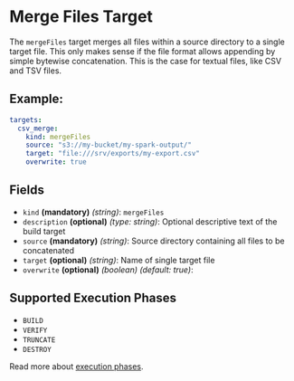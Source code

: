 # Merge Files Target

The `mergeFiles` target merges all files within a source directory to a single target file. This only makes sense if
the file format allows appending by simple bytewise concatenation. This is the case for textual files, like CSV and
TSV files.

## Example:
```yaml
targets:
  csv_merge:
    kind: mergeFiles
    source: "s3://my-bucket/my-spark-output/"
    target: "file:///srv/exports/my-export.csv"
    overwrite: true
```

## Fields
 * `kind` **(mandatory)** *(string)*: `mergeFiles`
 * `description` **(optional)** *(type: string)*:
   Optional descriptive text of the build target
 * `source` **(mandatory)** *(string)*: Source directory containing all files to be concatenated
 * `target` **(optional)** *(string)*: Name of single target file
 * `overwrite` **(optional)** *(boolean)* *(default: true)*: 


## Supported Execution Phases
* `BUILD`
* `VERIFY`
* `TRUNCATE`
* `DESTROY`

Read more about [execution phases](../../lifecycle.md).
